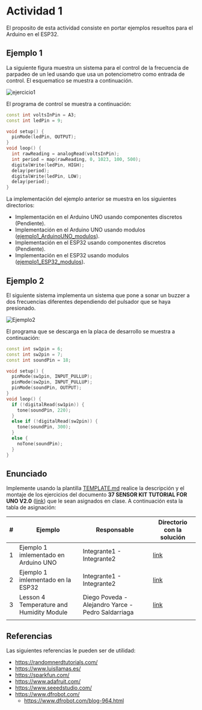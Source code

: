 # Actividad 1

El proposito de esta actividad consiste en portar ejemplos resueltos para el Arduino en el ESP32.

## Ejemplo 1

La siguiente figura muestra un sistema para el control de la frecuencia de parpadeo de un led usando que usa un potenciometro como entrada de control. El esquematico se muestra a continuación.

![ejercicio1](ejercicio1.png)

El programa de control se muestra a continuación:

```c++
const int voltsInPin = A3;
const int ledPin = 9;

void setup() {
  pinMode(ledPin, OUTPUT);
}
void loop() {
  int rawReading = analogRead(voltsInPin);
  int period = map(rawReading, 0, 1023, 100, 500);
  digitalWrite(ledPin, HIGH);
  delay(period);
  digitalWrite(ledPin, LOW);
  delay(period);
}
```

La implementación del ejemplo anterior se muestra en los siguientes directorios:

- Implementación en el Arduino UNO usando componentes discretos (Pendiente).
- Implementación en el Arduino UNO usando modulos ([ejemplo1_ArduinoUNO_modulos](ejemplo1_ArduinoUNO_modulos/)).
- Implementación en el ESP32 usando componentes discretos (Pendiente).
- Implementación en el ESP32 usando modulos ([ejemplo1_ESP32_modulos](ejemplo1_ESP32_modulos/)).

## Ejemplo 2

El siguiente sistema implementa un sistema que pone a sonar un buzzer a dos frecuencias diferentes dependiendo del pulsador que se haya presionado.

![Ejemplo2](ejercicio2.png)

El programa que se descarga en la placa de desarrollo se muestra a continuación:

```c++
const int sw1pin = 6;
const int sw2pin = 7;
const int soundPin = 18;

void setup() {
  pinMode(sw1pin, INPUT_PULLUP);
  pinMode(sw2pin, INPUT_PULLUP);
  pinMode(soundPin, OUTPUT);
}
void loop() {
  if (!digitalRead(sw1pin)) {
    tone(soundPin, 220);
  }
  else if (!digitalRead(sw2pin)) {
    tone(soundPin, 300);
  }
  else {
    noTone(soundPin);
  }
}
```

## Enunciado

Implemente usando la plantilla [TEMPLATE.md](TEMPLATE.md) realice la descripción y el montaje de los ejercicios del documento **37 SENSOR KIT TUTORIAL FOR UNO V2.0** ([link](37%20SENSOR%20KIT%20TUTORIAL%20FOR%20UNO%20AND%20MEGA%20v2.0.0.19.05.22.pdf)) que le sean asignados en clase. A continuación esta la tabla de asignación:

| #   | Ejemplo                                  | Responsable                                        | Directorio con la solución                         |
| --- | ---------------------------------------- | -------------------------------------------------- | -------------------------------------------------- |
| 1   | Ejemplo 1 imlementado en Arduino UNO     | Integrante1 - Integrante2                          | [link](./ejemplo1_Arduino-UNO_componentes/)        |
| 2   | Ejemplo 1 imlementado en la ESP32        | Integrante1 - Integrante2                          | [link](./ejemplo1_ESP32_modulos/)                  |
| 3   | Lesson 4 Temperature and Humidity Module | Diego Poveda - Alejandro Yarce - Pedro Saldarriaga | [link](./Lesson4_Temperature_and_Humidity_Module/) |
|     |                                          |                                                    |

## Referencias

Las siguientes referencias le pueden ser de utilidad:

- https://randomnerdtutorials.com/
- https://www.luisllamas.es/
- https://sparkfun.com/
- https://www.adafruit.com/
- https://www.seeedstudio.com/
- https://www.dfrobot.com/
  - https://www.dfrobot.com/blog-964.html

<!--
* https://wokwi.com/projects/390841528998696961
* https://www.tinkercad.com/things/eEfdtHudn3N-example1tones
* https://wokwi.com/projects/390845763531763713
*

* https://makeabilitylab.github.io/physcomp/esp32/tone.html
* https://www.dfrobot.com/blog-947.html
* https://www.dfrobot.com/blog-964.html


## Ejemplo 2


https://wokwi.com/projects/390853318294103041
-->

